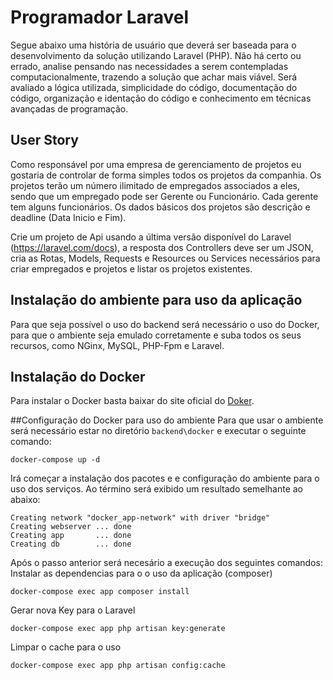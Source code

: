 # Programador Laravel
Segue abaixo uma história de usuário que deverá ser baseada para o desenvolvimento da solução utilizando Laravel (PHP). Não há certo ou errado, analise pensando nas necessidades a serem contempladas computacionalmente, trazendo a solução que achar mais viável.
Será avaliado a lógica utilizada, simplicidade do código, documentação do código, organização e identação do código e conhecimento em técnicas avançadas de programação.

## User Story
Como responsável por uma empresa de gerenciamento de projetos eu gostaria de controlar de forma simples todos os projetos da companhia. Os projetos terão um número ilimitado de empregados associados a eles, sendo que um empregado pode ser Gerente ou Funcionário. Cada gerente tem alguns funcionários. Os dados básicos dos projetos são descrição e deadline (Data Inicio e Fim). 

Crie um projeto de Api usando a última versão disponível do Laravel (https://laravel.com/docs), a resposta dos Controllers deve ser um JSON, cria as Rotas, Models, Requests e Resources ou Services necessários para criar empregados e projetos e listar os projetos existentes.

## Instalação do ambiente para uso da aplicação

Para que seja possível o uso do backend será necessário o uso do Docker, para que o ambiente seja emulado corretamente e suba todos os seus recursos, como NGinx, MySQL, PHP-Fpm e Laravel.

## Instalação do Docker
Para instalar o Docker basta baixar do site oficial do [Doker](https://hub.docker.com/?overlay=onboarding).

##Configuração do Docker para uso do ambiente
Para que usar o ambiente será necessário estar no diretório `backend\docker` e executar o seguinte comando:
```
docker-compose up -d
```
Irá começar a instalação dos pacotes e e configuração do ambiente para o uso dos serviços.
Ao término será exibido um resultado semelhante ao abaixo:
```
Creating network "docker_app-network" with driver "bridge"
Creating webserver ... done
Creating app       ... done
Creating db        ... done 
```

Após o passo anterior será necesário a execução dos seguintes comandos:
Instalar as dependencias para o o uso da aplicação (composer)
```
docker-compose exec app composer install
```
Gerar nova Key para o Laravel
```
docker-compose exec app php artisan key:generate
```
Limpar o cache para o uso
```
docker-compose exec app php artisan config:cache
```